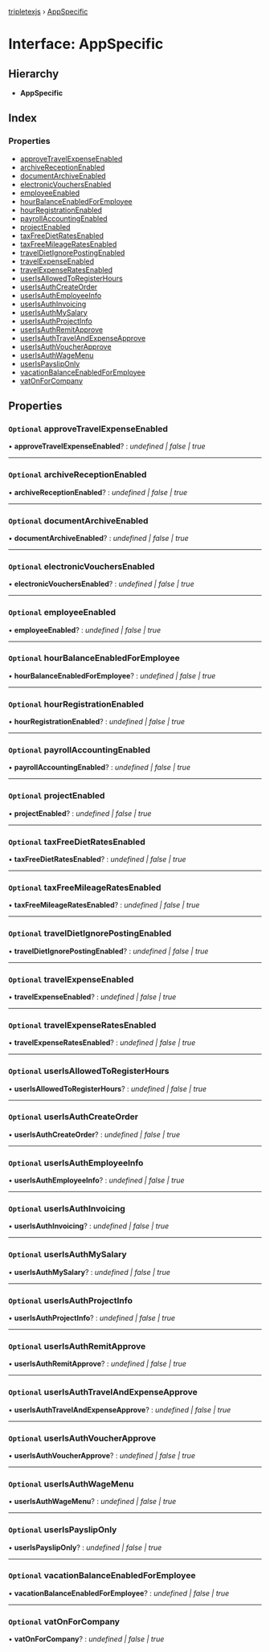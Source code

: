 [tripletexjs](../README.md) › [AppSpecific](appspecific.md)

# Interface: AppSpecific

## Hierarchy

* **AppSpecific**

## Index

### Properties

* [approveTravelExpenseEnabled](appspecific.md#optional-approvetravelexpenseenabled)
* [archiveReceptionEnabled](appspecific.md#optional-archivereceptionenabled)
* [documentArchiveEnabled](appspecific.md#optional-documentarchiveenabled)
* [electronicVouchersEnabled](appspecific.md#optional-electronicvouchersenabled)
* [employeeEnabled](appspecific.md#optional-employeeenabled)
* [hourBalanceEnabledForEmployee](appspecific.md#optional-hourbalanceenabledforemployee)
* [hourRegistrationEnabled](appspecific.md#optional-hourregistrationenabled)
* [payrollAccountingEnabled](appspecific.md#optional-payrollaccountingenabled)
* [projectEnabled](appspecific.md#optional-projectenabled)
* [taxFreeDietRatesEnabled](appspecific.md#optional-taxfreedietratesenabled)
* [taxFreeMileageRatesEnabled](appspecific.md#optional-taxfreemileageratesenabled)
* [travelDietIgnorePostingEnabled](appspecific.md#optional-traveldietignorepostingenabled)
* [travelExpenseEnabled](appspecific.md#optional-travelexpenseenabled)
* [travelExpenseRatesEnabled](appspecific.md#optional-travelexpenseratesenabled)
* [userIsAllowedToRegisterHours](appspecific.md#optional-userisallowedtoregisterhours)
* [userIsAuthCreateOrder](appspecific.md#optional-userisauthcreateorder)
* [userIsAuthEmployeeInfo](appspecific.md#optional-userisauthemployeeinfo)
* [userIsAuthInvoicing](appspecific.md#optional-userisauthinvoicing)
* [userIsAuthMySalary](appspecific.md#optional-userisauthmysalary)
* [userIsAuthProjectInfo](appspecific.md#optional-userisauthprojectinfo)
* [userIsAuthRemitApprove](appspecific.md#optional-userisauthremitapprove)
* [userIsAuthTravelAndExpenseApprove](appspecific.md#optional-userisauthtravelandexpenseapprove)
* [userIsAuthVoucherApprove](appspecific.md#optional-userisauthvoucherapprove)
* [userIsAuthWageMenu](appspecific.md#optional-userisauthwagemenu)
* [userIsPayslipOnly](appspecific.md#optional-userispaysliponly)
* [vacationBalanceEnabledForEmployee](appspecific.md#optional-vacationbalanceenabledforemployee)
* [vatOnForCompany](appspecific.md#optional-vatonforcompany)

## Properties

### `Optional` approveTravelExpenseEnabled

• **approveTravelExpenseEnabled**? : *undefined | false | true*

___

### `Optional` archiveReceptionEnabled

• **archiveReceptionEnabled**? : *undefined | false | true*

___

### `Optional` documentArchiveEnabled

• **documentArchiveEnabled**? : *undefined | false | true*

___

### `Optional` electronicVouchersEnabled

• **electronicVouchersEnabled**? : *undefined | false | true*

___

### `Optional` employeeEnabled

• **employeeEnabled**? : *undefined | false | true*

___

### `Optional` hourBalanceEnabledForEmployee

• **hourBalanceEnabledForEmployee**? : *undefined | false | true*

___

### `Optional` hourRegistrationEnabled

• **hourRegistrationEnabled**? : *undefined | false | true*

___

### `Optional` payrollAccountingEnabled

• **payrollAccountingEnabled**? : *undefined | false | true*

___

### `Optional` projectEnabled

• **projectEnabled**? : *undefined | false | true*

___

### `Optional` taxFreeDietRatesEnabled

• **taxFreeDietRatesEnabled**? : *undefined | false | true*

___

### `Optional` taxFreeMileageRatesEnabled

• **taxFreeMileageRatesEnabled**? : *undefined | false | true*

___

### `Optional` travelDietIgnorePostingEnabled

• **travelDietIgnorePostingEnabled**? : *undefined | false | true*

___

### `Optional` travelExpenseEnabled

• **travelExpenseEnabled**? : *undefined | false | true*

___

### `Optional` travelExpenseRatesEnabled

• **travelExpenseRatesEnabled**? : *undefined | false | true*

___

### `Optional` userIsAllowedToRegisterHours

• **userIsAllowedToRegisterHours**? : *undefined | false | true*

___

### `Optional` userIsAuthCreateOrder

• **userIsAuthCreateOrder**? : *undefined | false | true*

___

### `Optional` userIsAuthEmployeeInfo

• **userIsAuthEmployeeInfo**? : *undefined | false | true*

___

### `Optional` userIsAuthInvoicing

• **userIsAuthInvoicing**? : *undefined | false | true*

___

### `Optional` userIsAuthMySalary

• **userIsAuthMySalary**? : *undefined | false | true*

___

### `Optional` userIsAuthProjectInfo

• **userIsAuthProjectInfo**? : *undefined | false | true*

___

### `Optional` userIsAuthRemitApprove

• **userIsAuthRemitApprove**? : *undefined | false | true*

___

### `Optional` userIsAuthTravelAndExpenseApprove

• **userIsAuthTravelAndExpenseApprove**? : *undefined | false | true*

___

### `Optional` userIsAuthVoucherApprove

• **userIsAuthVoucherApprove**? : *undefined | false | true*

___

### `Optional` userIsAuthWageMenu

• **userIsAuthWageMenu**? : *undefined | false | true*

___

### `Optional` userIsPayslipOnly

• **userIsPayslipOnly**? : *undefined | false | true*

___

### `Optional` vacationBalanceEnabledForEmployee

• **vacationBalanceEnabledForEmployee**? : *undefined | false | true*

___

### `Optional` vatOnForCompany

• **vatOnForCompany**? : *undefined | false | true*
